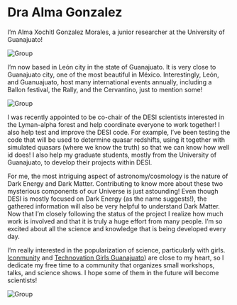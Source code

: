 
# Dra Alma Gonzalez

I’m Alma Xochitl Gonzalez Morales, a junior researcher at the University of Guanajuato!  

![Group](https://github.com/michaelJwilson/DESI-HighSchool/blob/master/Developers/images/Alma_mayall.jpg)

I’m now based in León city in the state of Guanajuato.  It is very close to Guanajuato city, one of the most beautiful in México.  Interestingly, León, and Guanuajuato, host many international events annually, including a Ballon festival, the Rally, and the Cervantino, just to mention some!

![Group](https://github.com/michaelJwilson/DESI-HighSchool/blob/master/Developers/images/Cervantino.png)

I was recently appointed to be co-chair of the DESI scientists interested in the Lyman-alpha forest and help coordinate everyone to work together!  I also help test and improve the DESI code.  For example, I’ve been testing the code that will be used to determine quasar redshifts, using it together with simulated
quasars (where we know the truth) so that we can know how well id does!  I also help my graduate students, mostly from the University of Guanajuato, 
to develop their projects within DESI.

For me, the most intriguing aspect of astronomy/cosmology is the nature of Dark Energy and Dark Matter.  Contributing to know more about these two mysterious 
components of our Universe is just astounding!  Even though DESI is mostly focused on Dark Energy (as the name suggests!), the gathered information will also 
be very helpful to understand Dark Matter.  Now that I’m closely following the status of the project I realize how much work is involved and that it is truly 
a huge effort from many people.  I’m so excited about all the science and knowledge that is being developed every day.

I’m really interested in the popularization of science, particularly with girls.  [Iconmunity](https://www.instagram.com/iconmunity/) and [Technovation Girls Guanajuato](https://twitter.com/TechnovationGTO)) are close to my heart, so I dedicate my free time to a community that organizes small workshops, talks, and science shows.  I hope some of them in the future will become scientists!

![Group](https://github.com/michaelJwilson/DESI-HighSchool/blob/master/Developers/images/Alma_outreach.jpg)

